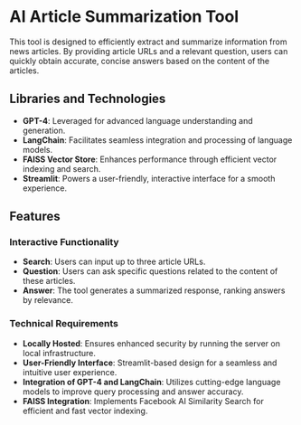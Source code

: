 # AI Article Summarization Tool

This tool is designed to efficiently extract and summarize information from news articles. By providing article URLs and a relevant question, users can quickly obtain accurate, concise answers based on the content of the articles.






## Libraries and Technologies

- **GPT-4**: Leveraged for advanced language understanding and generation.
- **LangChain**: Facilitates seamless integration and processing of language models.
- **FAISS Vector Store**: Enhances performance through efficient vector indexing and search.
- **Streamlit**: Powers a user-friendly, interactive interface for a smooth experience.

## Features

### Interactive Functionality
- **Search**: Users can input up to three article URLs.
- **Question**: Users can ask specific questions related to the content of these articles.
- **Answer**: The tool generates a summarized response, ranking answers by relevance.

### Technical Requirements
- **Locally Hosted**: Ensures enhanced security by running the server on local infrastructure.
- **User-Friendly Interface**: Streamlit-based design for a seamless and intuitive user experience.
- **Integration of GPT-4 and LangChain**: Utilizes cutting-edge language models to improve query processing and answer accuracy.
- **FAISS Integration**: Implements Facebook AI Similarity Search for efficient and fast vector indexing.


